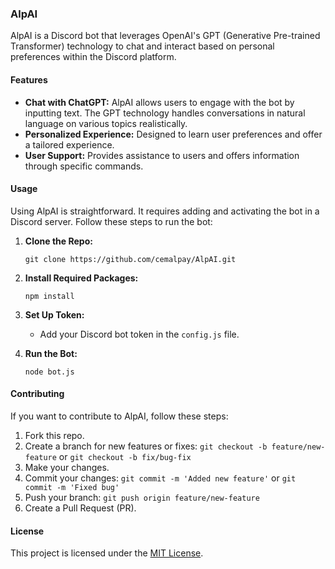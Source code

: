 ### AlpAI

AlpAI is a Discord bot that leverages OpenAI's GPT (Generative Pre-trained Transformer) technology to chat and interact based on personal preferences within the Discord platform.

#### Features

- **Chat with ChatGPT:** AlpAI allows users to engage with the bot by inputting text. The GPT technology handles conversations in natural language on various topics realistically.
- **Personalized Experience:** Designed to learn user preferences and offer a tailored experience.
- **User Support:** Provides assistance to users and offers information through specific commands.

#### Usage

Using AlpAI is straightforward. It requires adding and activating the bot in a Discord server. Follow these steps to run the bot:

1. **Clone the Repo:** 
    ```
    git clone https://github.com/cemalpay/AlpAI.git
    ```

2. **Install Required Packages:** 
    ```
    npm install
    ```

3. **Set Up Token:**
    - Add your Discord bot token in the `config.js` file.

4. **Run the Bot:**
    ```
    node bot.js
    ```

#### Contributing

If you want to contribute to AlpAI, follow these steps:

1. Fork this repo.
2. Create a branch for new features or fixes: `git checkout -b feature/new-feature` or `git checkout -b fix/bug-fix`
3. Make your changes.
4. Commit your changes: `git commit -m 'Added new feature'` or `git commit -m 'Fixed bug'`
5. Push your branch: `git push origin feature/new-feature`
6. Create a Pull Request (PR).

#### License

This project is licensed under the [MIT License](https://github.com/cemalpay/AlpAI/blob/main/LICENSE).
